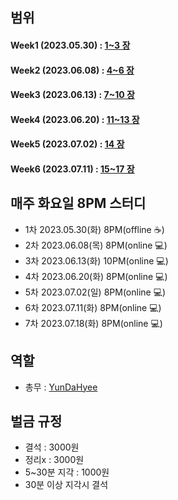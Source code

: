 
## 범위
#### Week1 (2023.05.30) : [1~3 장](https://github.com/Growth-Collectors/Clean-Code/tree/main/week1) 
#### Week2 (2023.06.08) : [4~6 장](https://github.com/Growth-Collectors/Clean-Code/tree/main/week2) 
#### Week3 (2023.06.13) : [7~10 장](https://github.com/Growth-Collectors/Clean-Code/tree/main/week3) 
#### Week4 (2023.06.20) : [11~13 장](https://github.com/Growth-Collectors/Clean-Code/tree/main/week4) 
#### Week5 (2023.07.02) : [14 장](https://github.com/Growth-Collectors/Clean-Code/tree/main/week5) 
#### Week6 (2023.07.11) : [15~17 장](https://github.com/Growth-Collectors/Clean-Code/tree/main/week6) 

## 매주 화요일 8PM 스터디
- 1차 2023.05.30(화) 8PM(offline ☕️)
- 2차 2023.06.08(목) 8PM(online 💻) 
- 3차 2023.06.13(화) 10PM(online 💻)
- 4차 2023.06.20(화) 8PM(online 💻)
- 5차 2023.07.02(일) 8PM(online 💻)
- 6차 2023.07.11(화) 8PM(online 💻)
- 7차 2023.07.18(화) 8PM(online 💻)
## 역할
- 총무 : [YunDaHyee](https://github.com/YunDaHyee)
## 벌금 규정
- 결석 : 3000원
- 정리x : 3000원
- 5~30분 지각 : 1000원
- 30분 이상 지각시 결석

